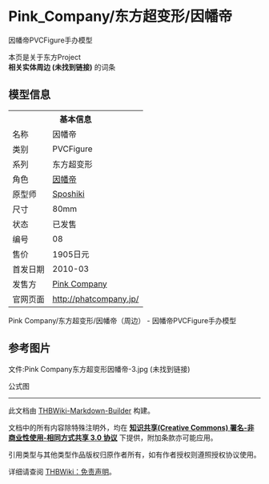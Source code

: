 # Pink_Company/东方超变形/因幡帝

<!-- source html: G:\repos\THBWiki-Markdown-Builder\THBWikiMarkdown\Temp\main\8\8b\ns0%3APink_Company%2F%E4%B8%9C%E6%96%B9%E8%B6%85%E5%8F%98%E5%BD%A2%2F%E5%9B%A0%E5%B9%A1%E5%B8%9D.html -->

因幡帝PVCFigure手办模型

本页是关于东方Project  
 **相关实体周边 (未找到链接)** 的词条

## 模型信息

<table><tbody><tr><th colspan="2">基本信息</th></tr><tr><td class="label">名称</td><td> 因幡帝 </td></tr><tr><td class="label">类别</td><td>PVCFigure</td></tr><tr><td class="label">系列</td><td>东方超变形</td></tr><tr><td class="label">角色</td><td><a href="./因幡帝.md" title="因幡帝">因幡帝</a></td></tr><tr><td class="label">原型师</td><td><a href="/index.php?title=Sposhiki&amp;action=edit&amp;redlink=1" class="new" title="Sposhiki（页面不存在）">Sposhiki</a></td></tr><tr><td class="label">尺寸</td><td>80mm</td></tr><tr><td class="label">状态</td><td>已发售</td></tr><tr><td class="label">编号</td><td>08</td></tr><tr><td class="label">售价</td><td>1905日元</td></tr><tr><td class="label">首发日期</td><td>2010-03</td></tr><tr><td class="label">发售方</td><td><a href="/index.php?title=Pink_Company&amp;action=edit&amp;redlink=1" class="new" title="Pink Company（页面不存在）">Pink Company</a></td></tr><tr><td class="label">官网页面</td><td><a rel="nofollow" class="external free" href="http://phatcompany.jp/">http://phatcompany.jp/</a></td></tr></tbody></table>

Pink Company/东方超变形/因幡帝（周边） - 因幡帝PVCFigure手办模型

## 参考图片



[](./文件-Pink_Company东方超变形因幡帝-1.jpg.md)


[](./文件-Pink_Company东方超变形因幡帝-2.jpg.md)


文件:Pink Company东方超变形因幡帝-3.jpg (未找到链接)

公式图







---

此文档由 [THBWiki-Markdown-Builder](https://github.com/Delsin-Yu/THBWiki-Markdown-Builder) 构建。

文档中的所有内容除特殊注明外，均在 [**知识共享(Creative Commons) 署名-非商业性使用-相同方式共享 3.0 协议**](https://creativecommons.org/licenses/by-sa/3.0/deed.zh-hans) 下提供，附加条款亦可能应用。

引用类型与其他类型作品版权归原作者所有，如有作者授权则遵照授权协议使用。

详细请查阅 [THBWiki：免责声明](https://thbwiki.cc/THBWiki:%E5%85%8D%E8%B4%A3%E5%A3%B0%E6%98%8E)。

